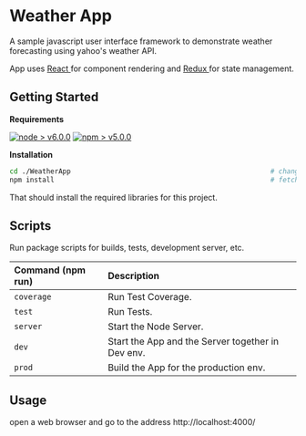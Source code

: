 # Weather App

A sample javascript user interface framework to demonstrate weather forecasting using yahoo's weather API.

App uses [ React ](https://reactjs.org) for component rendering and [ Redux ](http://redux.js.org) for state management.

## Getting Started

**Requirements**

[![ node > v6.0.0 ](https://img.shields.io/badge/node->_v6.0.0-blue.svg)](https://nodejs.org/en/download/)
[![ npm > v5.0.0 ](https://img.shields.io/badge/npm->_v5.0.0-blue.svg)](https://docs.npmjs.com/getting-started/installing-node)

**Installation**

```bash
cd ./WeatherApp                                                 # change to root dir
npm install                                                     # fetch dependencies
```

That should install the required libraries for this project.

## Scripts

Run package scripts for builds, tests, development server, etc.

| Command (npm run)        |  Description
|:-------------------------|:-------------------------------------------------------
| `coverage`               | Run Test Coverage.
| `test`                   | Run Tests.
| `server`                 | Start the Node Server.
| `dev`                    | Start the App and the Server together in Dev env.
| `prod`                   | Build the App for the production env.

## Usage

open a web browser and go to the address http://localhost:4000/
